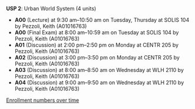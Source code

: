 **USP 2**: Urban World System (4 units)

- **A00** (Lecture) at 9:30 am–10:50 am on Tuesday, Thursday at SOLIS 104 by Pezzoli, Keith (A01016763)
- **A00** (Final Exam) at 8:00 am–10:59 am on Tuesday at SOLIS 104 by Pezzoli, Keith (A01016763)
- **A01** (Discussion) at 2:00 pm–2:50 pm on Monday at CENTR 205 by Pezzoli, Keith (A01016763)
- **A02** (Discussion) at 3:00 pm–3:50 pm on Monday at CENTR 205 by Pezzoli, Keith (A01016763)
- **A03** (Discussion) at 8:00 am–8:50 am on Wednesday at WLH 2110 by Pezzoli, Keith (A01016763)
- **A04** (Discussion) at 9:00 am–9:50 am on Wednesday at WLH 2110 by Pezzoli, Keith (A01016763)

[Enrollment numbers over time](./USP2.tsv)
